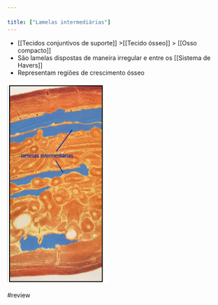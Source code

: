 ```yaml
---

title: ["Lamelas intermediárias"]
---
```

+ [[Tecidos conjuntivos de suporte]] >[[Tecido ósseo]] >  [[Osso compacto]] 
+ São lamelas dispostas de maneira irregular e entre os [[Sistema de Havers]]
+ Representam regiões de crescimento ósseo

![Pasted image 20210416112915.png](Pasted%20image%2020210416112915.png)

#review 
